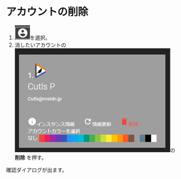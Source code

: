 # アカウントの削除

1. ![account2](/media/account2.png)を選択。
1. 消したいアカウントの  
![account8](/media/account8.png)の  
__削除__ を押す。

確認ダイアログが出ます。